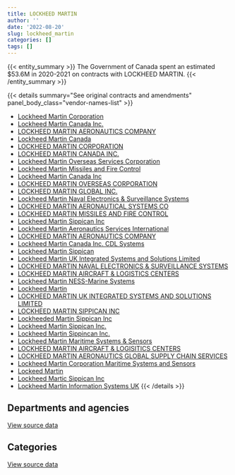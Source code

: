 ```yaml
---
title: LOCKHEED MARTIN
author: ''
date: '2022-08-20'
slug: lockheed_martin
categories: []
tags: []
---
```


<script src="/rmarkdown-libs/htmlwidgets/htmlwidgets.js"></script>
<link href="/rmarkdown-libs/datatables-css/datatables-crosstalk.css" rel="stylesheet" />
<script src="/rmarkdown-libs/datatables-binding/datatables.js"></script>
<script src="/rmarkdown-libs/jquery/jquery-3.6.0.min.js"></script>
<link href="/rmarkdown-libs/dt-core-bootstrap/css/dataTables.bootstrap.min.css" rel="stylesheet" />
<link href="/rmarkdown-libs/dt-core-bootstrap/css/dataTables.bootstrap.extra.css" rel="stylesheet" />
<script src="/rmarkdown-libs/dt-core-bootstrap/js/jquery.dataTables.min.js"></script>
<script src="/rmarkdown-libs/dt-core-bootstrap/js/dataTables.bootstrap.min.js"></script>
<link href="/rmarkdown-libs/crosstalk/css/crosstalk.min.css" rel="stylesheet" />
<script src="/rmarkdown-libs/crosstalk/js/crosstalk.min.js"></script>
<script src="/rmarkdown-libs/htmlwidgets/htmlwidgets.js"></script>
<link href="/rmarkdown-libs/datatables-css/datatables-crosstalk.css" rel="stylesheet" />
<script src="/rmarkdown-libs/datatables-binding/datatables.js"></script>
<script src="/rmarkdown-libs/jquery/jquery-3.6.0.min.js"></script>
<link href="/rmarkdown-libs/dt-core-bootstrap/css/dataTables.bootstrap.min.css" rel="stylesheet" />
<link href="/rmarkdown-libs/dt-core-bootstrap/css/dataTables.bootstrap.extra.css" rel="stylesheet" />
<script src="/rmarkdown-libs/dt-core-bootstrap/js/jquery.dataTables.min.js"></script>
<script src="/rmarkdown-libs/dt-core-bootstrap/js/dataTables.bootstrap.min.js"></script>
<link href="/rmarkdown-libs/crosstalk/css/crosstalk.min.css" rel="stylesheet" />
<script src="/rmarkdown-libs/crosstalk/js/crosstalk.min.js"></script>

{{< entity_summary >}}
The Government of Canada spent an estimated \$53.6M in 2020-2021 on contracts with LOCKHEED MARTIN.
{{< /entity_summary >}}

{{< details summary="See original contracts and amendments" panel_body_class="vendor-names-list" >}}
- [Lockheed Martin Corporation](https://search.open.canada.ca/en/ct/?sort=contract_value_f%20desc&page=1&search_text=%22Lockheed%20Martin%20Corporation%22)
- [Lockheed Martin Canada Inc.](https://search.open.canada.ca/en/ct/?sort=contract_value_f%20desc&page=1&search_text=%22Lockheed%20Martin%20Canada%20Inc.%22)
- [LOCKHEED MARTIN AERONAUTICS COMPANY](https://search.open.canada.ca/en/ct/?sort=contract_value_f%20desc&page=1&search_text=%22LOCKHEED%20MARTIN%20%20AERONAUTICS%20COMPANY%22)
- [Lockheed Martin Canada](https://search.open.canada.ca/en/ct/?sort=contract_value_f%20desc&page=1&search_text=%22Lockheed%20Martin%20Canada%22)
- [LOCKHEED MARTIN CORPORATION](https://search.open.canada.ca/en/ct/?sort=contract_value_f%20desc&page=1&search_text=%22LOCKHEED%20MARTIN%20CORPORATION%22)
- [LOCKHEED MARTIN CANADA INC.](https://search.open.canada.ca/en/ct/?sort=contract_value_f%20desc&page=1&search_text=%22LOCKHEED%20MARTIN%20CANADA%20INC.%22)
- [Lockheed Martin Overseas Services Corporation](https://search.open.canada.ca/en/ct/?sort=contract_value_f%20desc&page=1&search_text=%22Lockheed%20Martin%20Overseas%20Services%20Corporation%22)
- [Lockheed Martin Missiles and Fire Control](https://search.open.canada.ca/en/ct/?sort=contract_value_f%20desc&page=1&search_text=%22Lockheed%20Martin%20Missiles%20and%20Fire%20Control%22)
- [Lockheed Martin Canada Inc](https://search.open.canada.ca/en/ct/?sort=contract_value_f%20desc&page=1&search_text=%22Lockheed%20Martin%20Canada%20Inc%22)
- [LOCKHEED MARTIN OVERSEAS CORPORATION](https://search.open.canada.ca/en/ct/?sort=contract_value_f%20desc&page=1&search_text=%22LOCKHEED%20MARTIN%20OVERSEAS%20CORPORATION%22)
- [LOCKHEED MARTIN GLOBAL INC.](https://search.open.canada.ca/en/ct/?sort=contract_value_f%20desc&page=1&search_text=%22LOCKHEED%20MARTIN%20GLOBAL%20INC.%22)
- [Lockheed Martin Naval Electronics & Surveillance Systems](https://search.open.canada.ca/en/ct/?sort=contract_value_f%20desc&page=1&search_text=%22Lockheed%20Martin%20Naval%20Electronics%20%26%20Surveillance%20Systems%22)
- [LOCKHEED MARTIN AERONAUTICAL SYSTEMS CO](https://search.open.canada.ca/en/ct/?sort=contract_value_f%20desc&page=1&search_text=%22LOCKHEED%20MARTIN%20AERONAUTICAL%20SYSTEMS%20CO%22)
- [LOCKHEED MARTIN MISSILES AND FIRE CONTROL](https://search.open.canada.ca/en/ct/?sort=contract_value_f%20desc&page=1&search_text=%22LOCKHEED%20MARTIN%20MISSILES%20AND%20FIRE%20CONTROL%22)
- [Lockheed Martin Sippican Inc](https://search.open.canada.ca/en/ct/?sort=contract_value_f%20desc&page=1&search_text=%22Lockheed%20Martin%20Sippican%20Inc%22)
- [Lockheed Martin Aeronautics Services International](https://search.open.canada.ca/en/ct/?sort=contract_value_f%20desc&page=1&search_text=%22Lockheed%20Martin%20Aeronautics%20Services%20International%22)
- [LOCKHEED MARTIN AERONAUTICS COMPANY](https://search.open.canada.ca/en/ct/?sort=contract_value_f%20desc&page=1&search_text=%22LOCKHEED%20MARTIN%20AERONAUTICS%20COMPANY%22)
- [Lockheed Martin Canada Inc. CDL Systems](https://search.open.canada.ca/en/ct/?sort=contract_value_f%20desc&page=1&search_text=%22Lockheed%20Martin%20Canada%20Inc.%20CDL%20Systems%22)
- [Lockheed Martin Sippican](https://search.open.canada.ca/en/ct/?sort=contract_value_f%20desc&page=1&search_text=%22Lockheed%20Martin%20Sippican%22)
- [Lockheed Martin UK Integrated Systems and Solutions Limited](https://search.open.canada.ca/en/ct/?sort=contract_value_f%20desc&page=1&search_text=%22Lockheed%20Martin%20UK%20Integrated%20Systems%20and%20Solutions%20Limited%22)
- [LOCKHEED MARTIN NAVAL ELECTRONICS & SURVEILLANCE SYSTEMS](https://search.open.canada.ca/en/ct/?sort=contract_value_f%20desc&page=1&search_text=%22LOCKHEED%20MARTIN%20NAVAL%20ELECTRONICS%20%26%20SURVEILLANCE%20SYSTEMS%22)
- [LOCKHEED MARTIN AIRCRAFT & LOGISTICS CENTERS](https://search.open.canada.ca/en/ct/?sort=contract_value_f%20desc&page=1&search_text=%22LOCKHEED%20MARTIN%20AIRCRAFT%20%26%20LOGISTICS%20CENTERS%22)
- [Lockheed Martin NESS-Marine Systems](https://search.open.canada.ca/en/ct/?sort=contract_value_f%20desc&page=1&search_text=%22Lockheed%20Martin%20NESS-Marine%20Systems%22)
- [Lockheed Martin](https://search.open.canada.ca/en/ct/?sort=contract_value_f%20desc&page=1&search_text=%22Lockheed%20Martin%22)
- [LOCKHEED MARTIN UK INTEGRATED SYSTEMS AND SOLUTIONS LIMITED](https://search.open.canada.ca/en/ct/?sort=contract_value_f%20desc&page=1&search_text=%22LOCKHEED%20MARTIN%20UK%20INTEGRATED%20SYSTEMS%20AND%20SOLUTIONS%20LIMITED%22)
- [LOCKHEED MARTIN SIPPICAN INC](https://search.open.canada.ca/en/ct/?sort=contract_value_f%20desc&page=1&search_text=%22LOCKHEED%20MARTIN%20SIPPICAN%20INC%22)
- [Lockheeded Martin Sippican Inc](https://search.open.canada.ca/en/ct/?sort=contract_value_f%20desc&page=1&search_text=%22Lockheeded%20Martin%20Sippican%20Inc%22)
- [Lockheed Martin Sippican Inc.](https://search.open.canada.ca/en/ct/?sort=contract_value_f%20desc&page=1&search_text=%22Lockheed%20Martin%20Sippican%20Inc.%22)
- [Lockheed Martin Sippincan Inc.](https://search.open.canada.ca/en/ct/?sort=contract_value_f%20desc&page=1&search_text=%22Lockheed%20Martin%20Sippincan%20Inc.%22)
- [Lockheed Martin Maritime Systems & Sensors](https://search.open.canada.ca/en/ct/?sort=contract_value_f%20desc&page=1&search_text=%22Lockheed%20Martin%20Maritime%20Systems%20%26%20Sensors%22)
- [LOCKHEED MARTIN AIRCRAFT & LOGISITICS CENTERS](https://search.open.canada.ca/en/ct/?sort=contract_value_f%20desc&page=1&search_text=%22LOCKHEED%20MARTIN%20AIRCRAFT%20%26%20LOGISITICS%20CENTERS%22)
- [LOCKHEED MARTIN AERONAUTICS GLOBAL SUPPLY CHAIN SERVICES](https://search.open.canada.ca/en/ct/?sort=contract_value_f%20desc&page=1&search_text=%22LOCKHEED%20MARTIN%20AERONAUTICS%20GLOBAL%20SUPPLY%20CHAIN%20SERVICES%22)
- [Lockheed Martin Corporation Maritime Systems and Sensors](https://search.open.canada.ca/en/ct/?sort=contract_value_f%20desc&page=1&search_text=%22Lockheed%20Martin%20Corporation%20Maritime%20Systems%20and%20Sensors%22)
- [Lockeed Martin](https://search.open.canada.ca/en/ct/?sort=contract_value_f%20desc&page=1&search_text=%22Lockeed%20Martin%22)
- [Lockheed Martic Sippican Inc](https://search.open.canada.ca/en/ct/?sort=contract_value_f%20desc&page=1&search_text=%22Lockheed%20Martic%20Sippican%20Inc%22)
- [Lockheed Martin Information Systems UK](https://search.open.canada.ca/en/ct/?sort=contract_value_f%20desc&page=1&search_text=%22Lockheed%20Martin%20Information%20Systems%20UK%22)
{{< /details >}}

## Departments and agencies

<div id="htmlwidget-1" style="width:100%;height:auto;" class="datatables html-widget"></div>
<script type="application/json" data-for="htmlwidget-1">{"x":{"style":"bootstrap","filter":"none","vertical":false,"data":[["<a href=\"/departments/dfo-mpo/\">Fisheries and Oceans Canada<\/a>","<a href=\"/departments/dnd-mdn/\">National Defence<\/a>"],[77558.24,279353169.54],[45009.02,298746330.1],[6087.78,74229087.27],[148136.07,53469342.83]],"container":"<table class=\"table table-striped table-hover row-border order-column display\">\n  <thead>\n    <tr>\n      <th>Department<\/th>\n      <th>2017-2018<\/th>\n      <th>2018-2019<\/th>\n      <th>2019-2020<\/th>\n      <th>2020-2021<\/th>\n    <\/tr>\n  <\/thead>\n<\/table>","options":{"order":[[4,"desc"]],"pageLength":10,"autoWidth":true,"columnDefs":[{"targets":1,"render":"function(data, type, row, meta) {\n    return type !== 'display' ? data : DTWidget.formatCurrency(data, \"$\", 2, 3, \",\", \".\", true, null);\n  }"},{"targets":2,"render":"function(data, type, row, meta) {\n    return type !== 'display' ? data : DTWidget.formatCurrency(data, \"$\", 2, 3, \",\", \".\", true, null);\n  }"},{"targets":3,"render":"function(data, type, row, meta) {\n    return type !== 'display' ? data : DTWidget.formatCurrency(data, \"$\", 2, 3, \",\", \".\", true, null);\n  }"},{"targets":4,"render":"function(data, type, row, meta) {\n    return type !== 'display' ? data : DTWidget.formatCurrency(data, \"$\", 2, 3, \",\", \".\", true, null);\n  }"},{"width":"16%","targets":[1,2,3,4]},{"className":"dt-right","targets":[1,2,3,4]}],"orderClasses":false}},"evals":["options.columnDefs.0.render","options.columnDefs.1.render","options.columnDefs.2.render","options.columnDefs.3.render"],"jsHooks":[]}</script>
<p class="text-right">
<a href="https://github.com/GoC-Spending/contracts-data/tree/main/data/out/vendors/lockheed_martin/summary_by_fiscal_year_by_department.csv" class="source-data-link btn btn-link">View source data</a>
</p>

## Categories

<div id="htmlwidget-2" style="width:100%;height:auto;" class="datatables html-widget"></div>
<script type="application/json" data-for="htmlwidget-2">{"x":{"style":"bootstrap","filter":"none","vertical":false,"data":[["<a href=\"/categories/1_facilities_and_construction/\">Facilities and construction<\/a>","<a href=\"/categories/11_defence/\">Defence<\/a>","<a href=\"/categories/6_industrial_products_and_services/\">Industrial products and services<\/a>"],[54773849.85,222112977.32,2543900.61],[63851099.94,225900518.7,9039720.48],[50564441.64,13908381.55,9762351.86],[41430527.19,8575348.97,3611602.74]],"container":"<table class=\"table table-striped table-hover row-border order-column display\">\n  <thead>\n    <tr>\n      <th>Category<\/th>\n      <th>2017-2018<\/th>\n      <th>2018-2019<\/th>\n      <th>2019-2020<\/th>\n      <th>2020-2021<\/th>\n    <\/tr>\n  <\/thead>\n<\/table>","options":{"order":[[4,"desc"]],"dom":"t","pageLength":30,"autoWidth":true,"columnDefs":[{"targets":1,"render":"function(data, type, row, meta) {\n    return type !== 'display' ? data : DTWidget.formatCurrency(data, \"$\", 2, 3, \",\", \".\", true, null);\n  }"},{"targets":2,"render":"function(data, type, row, meta) {\n    return type !== 'display' ? data : DTWidget.formatCurrency(data, \"$\", 2, 3, \",\", \".\", true, null);\n  }"},{"targets":3,"render":"function(data, type, row, meta) {\n    return type !== 'display' ? data : DTWidget.formatCurrency(data, \"$\", 2, 3, \",\", \".\", true, null);\n  }"},{"targets":4,"render":"function(data, type, row, meta) {\n    return type !== 'display' ? data : DTWidget.formatCurrency(data, \"$\", 2, 3, \",\", \".\", true, null);\n  }"},{"width":"16%","targets":[1,2,3,4]},{"className":"dt-right","targets":[1,2,3,4]}],"orderClasses":false,"lengthMenu":[10,25,30,50,100]}},"evals":["options.columnDefs.0.render","options.columnDefs.1.render","options.columnDefs.2.render","options.columnDefs.3.render"],"jsHooks":[]}</script>
<p class="text-right">
<a href="https://github.com/GoC-Spending/contracts-data/tree/main/data/out/vendors/lockheed_martin/summary_by_fiscal_year_by_category.csv" class="source-data-link btn btn-link">View source data</a>
</p>
